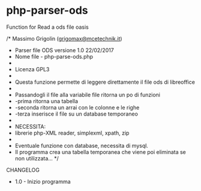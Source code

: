 # php-parser-ods
Function for Read a ods file oasis

/* Massimo Grigolin (grigomax@mcetechnik.it)
 * Parser file ODS versione 1.0 22/02/2017
 * Nome file - php-parse-ods.php
 * 
 * Licenza GPL3
 * 
 * Questa funzione permette di leggere direttamente il file ods di libreoffice
 * 
 * Passandogli il file alla variabile file ritorna un po di funzioni
 * -prima ritorna una tabella
 * -seconda ritorna un arrai con le colonne e le righe
 * -terza inserisce il file su un database temporaneo
 * 
 * NECESSITA:
 * librerie php-XML reader, simplexml, xpath, zip
 * 
* Eventuale funzione con database, necessita di mysql.
* Il programma crea una tabella temporanea che viene poi eliminata se non utilizzata...
*/

CHANGELOG
 - 1.0 - Inizio programma
